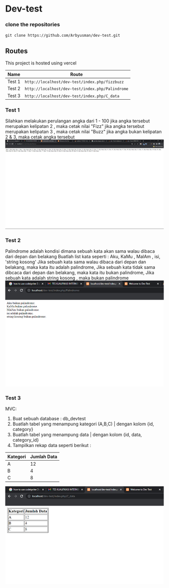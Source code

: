 # Dev-test

### clone the repositories

```
git clone https://github.com/Arbyusman/dev-test.git
```

## Routes

This project is hosted using vercel

| Name         | Route                                        |
| ------------ | -------------------------------------------- |
| Test 1 | `http://localhost/dev-test/index.php/fizzbuzz` |
| Test 2 | `http://localhost/dev-test/index.php/Palindrome` |
| Test 3 | `http://localhost/dev-test/index.php/C_data` |

### Test 1

Silahkan melakukan perulangan angka dari 1 - 100
jika angka tersebut merupakan kelipatan 2 , maka cetak nilai "Fizz"
jika angka tersebut merupakan kelipatan 3 , maka cetak nilai "Buzz"
jika angka bukan kelipatan 2 & 3, maka cetak angka tersebut
![Image test 1](./docs/test1.png)

### Test 2

Palindrome adalah kondisi dimana sebuah kata akan sama walau dibaca dari depan dan belakang
Buatlah list kata seperti :
Aku, KaMu , MalAm , isi, 'string kosong'
Jika sebuah kata sama walau dibaca dari depan dan belakang, maka kata itu adalah palindrome,
Jika sebuah kata tidak sama dibcaca dari depan dan belakang, maka kata itu bukan palindrome,
Jika sebuah kata adalah string kosong , maka bukan palindrome
![Image test 2](./docs/test2.png)

### Test 3

MVC:

1. Buat sebuah database : db_devtest
2. Buatlah tabel yang menampung kategori (A,B,C) | dengan kolom {id, category}
3. Buatlah tabel yang menampung data | dengan kolom {id, data, category_id}
4. Tampilkan rekap data seperti berikut :

| Kategori | Jumlah Data |
| -------- | ----------- |
| A        | 12          |
| B        | 4           |
| C        | 8           |

![Image test 3](./docs/test3.png)
